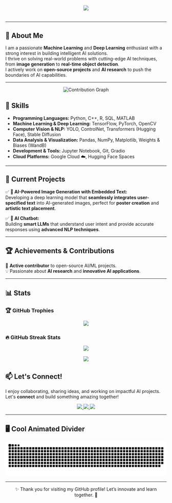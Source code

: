 
<h1 align="center"><p align="center"><img src="https://img.shields.io/badge/Hello%20There!-I'm%20Subhansh%20Malviya 👋-orange?style=for-the-badge" /></p> </h1>

---

## 🚀 About Me  
I am a passionate **Machine Learning** and **Deep Learning** enthusiast with a strong interest in building intelligent AI solutions.  
I thrive on solving real-world problems with cutting-edge AI techniques, from **image generation** to **real-time object detection**.  
I actively work on **open-source projects** and **AI research** to push the boundaries of AI capabilities.

---
<p align="center">
  <img src="https://github-readme-activity-graph.vercel.app/graph?username=subh-775&theme=react-dark&hide_border=true&custom_title=Contribution%20Graph&area=true&point=false&line=31C442&area_color=21914A" alt="Contribution Graph"/>
</p>

## 🎯 Skills  
- **Programming Languages:** Python, C++, R, SQL, MATLAB  
- **Machine Learning & Deep Learning:** TensorFlow, PyTorch, OpenCV  
- **Computer Vision & NLP:** YOLO, ControlNet, Transformers (Hugging Face), Stable Diffusion  
- **Data Analysis & Visualization:** Pandas, NumPy, Matplotlib, Weights & Biases (WandB)  
- **Development & Tools:** Jupyter Notebook, Git, Gradio  
- **Cloud Platforms:** Google Cloud ☁️, Hugging Face Spaces  

---

## 🌱 Current Projects  
✅ **📸 AI-Powered Image Generation with Embedded Text:**  
Developing a deep learning model that **seamlessly integrates user-specified text** into AI-generated images, perfect for **poster creation** and **artistic text placement**.

✅ **🤖 AI Chatbot:**  
Building **smart LLMs** that understand user intent and provide accurate responses using **advanced NLP techniques**.

---

## 🏆 Achievements & Contributions  
🚀 **Active contributor** to open-source AI/ML projects.  
💡 Passionate about **AI research** and **innovative AI applications**.  

---

## 📊 Stats 

### **🏆 GitHub Trophies**
<p align="center">
    <img src="https://github-profile-trophy.vercel.app/?username=subh-775&theme=dracula" />
</p>

### **🔥 GitHub Streak Stats**
<p align="center">
    <img src="https://github-readme-streak-stats.herokuapp.com/?user=subh-775&theme=highcontrast" />
</p>

<p align="center">
    <img src="https://github.com/subh-775/subh-775/blob/main/github-metrics.svg" />
</p>

## 📫 Let's Connect!  
I enjoy collaborating, sharing ideas, and working on impactful AI projects. Let's **connect** and build something amazing together!  

<p align="center">
    <a href="https://huggingface.co/Subh775">
        <img src="https://img.shields.io/badge/HuggingFace-Models_&_Datasets-yellow?logo=huggingface" />
    </a>
    <a href="mailto:subhansh4268@gmail.com">
        <img src="https://img.shields.io/badge/Email-Contact_Me-red?logo=gmail&logoColor=white" />
    </a>
    <a href="https://www.linkedin.com/in/subhansh-malviya-a43b5b28b/">
        <img src="https://img.shields.io/badge/LinkedIn-Connect-blue?logo=linkedin&logoColor=white" />
    </a>
</p>

---

## 🖥️ Cool Animated Divider  
<p align="center">
    <img src="https://github.com/Platane/snk/raw/output/github-contribution-grid-snake.svg" />
</p>

---

<p align="center">✨ Thank you for visiting my GitHub profile! Let’s innovate and learn together. 🚀</p>
